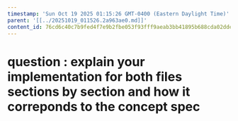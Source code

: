 ```yaml
---
timestamp: 'Sun Oct 19 2025 01:15:26 GMT-0400 (Eastern Daylight Time)'
parent: '[[../20251019_011526.2a963ae0.md]]'
content_id: 76cd6c40c7b9fed4f7e9b2fbe053f93fff9aeab3bb41895b688cda02dde1733d
---
```


# question : explain your implementation for both files sections by section and how it correponds to the concept spec
